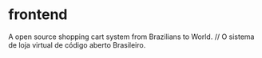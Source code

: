 # frontend
A open source shopping cart system from Brazilians to World. // O sistema de loja virtual de código aberto Brasileiro. 
